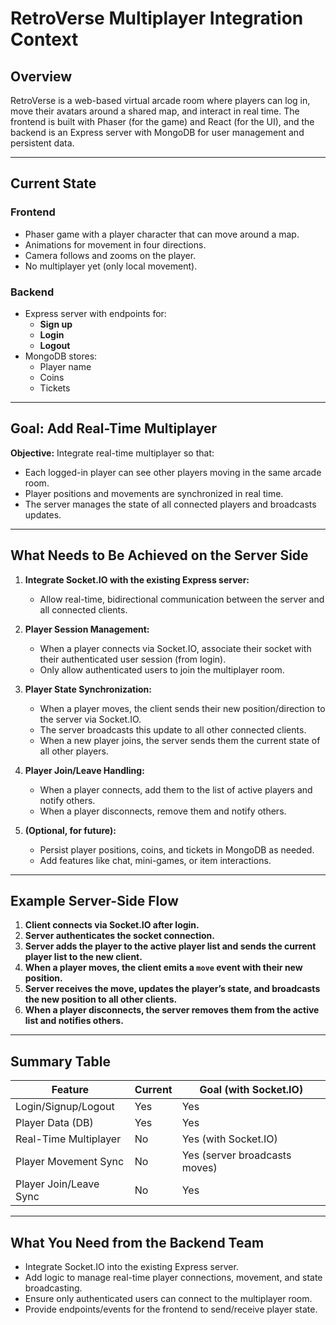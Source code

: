 # RetroVerse Multiplayer Integration Context

## Overview
RetroVerse is a web-based virtual arcade room where players can log in, move their avatars around a shared map, and interact in real time. The frontend is built with Phaser (for the game) and React (for the UI), and the backend is an Express server with MongoDB for user management and persistent data.

---

## Current State

### Frontend
- Phaser game with a player character that can move around a map.
- Animations for movement in four directions.
- Camera follows and zooms on the player.
- No multiplayer yet (only local movement).

### Backend
- Express server with endpoints for:
  - **Sign up**
  - **Login**
  - **Logout**
- MongoDB stores:
  - Player name
  - Coins
  - Tickets

---

## Goal: Add Real-Time Multiplayer

**Objective:**
Integrate real-time multiplayer so that:
- Each logged-in player can see other players moving in the same arcade room.
- Player positions and movements are synchronized in real time.
- The server manages the state of all connected players and broadcasts updates.

---

## What Needs to Be Achieved on the Server Side

1. **Integrate Socket.IO with the existing Express server:**
   - Allow real-time, bidirectional communication between the server and all connected clients.

2. **Player Session Management:**
   - When a player connects via Socket.IO, associate their socket with their authenticated user session (from login).
   - Only allow authenticated users to join the multiplayer room.

3. **Player State Synchronization:**
   - When a player moves, the client sends their new position/direction to the server via Socket.IO.
   - The server broadcasts this update to all other connected clients.
   - When a new player joins, the server sends them the current state of all other players.

4. **Player Join/Leave Handling:**
   - When a player connects, add them to the list of active players and notify others.
   - When a player disconnects, remove them and notify others.

5. **(Optional, for future):**
   - Persist player positions, coins, and tickets in MongoDB as needed.
   - Add features like chat, mini-games, or item interactions.

---

## Example Server-Side Flow

1. **Client connects via Socket.IO after login.**
2. **Server authenticates the socket connection.**
3. **Server adds the player to the active player list and sends the current player list to the new client.**
4. **When a player moves, the client emits a `move` event with their new position.**
5. **Server receives the move, updates the player’s state, and broadcasts the new position to all other clients.**
6. **When a player disconnects, the server removes them from the active list and notifies others.**

---

## Summary Table

| Feature                | Current | Goal (with Socket.IO)         |
|------------------------|---------|-------------------------------|
| Login/Signup/Logout    | Yes     | Yes                           |
| Player Data (DB)       | Yes     | Yes                           |
| Real-Time Multiplayer  | No      | Yes (with Socket.IO)          |
| Player Movement Sync   | No      | Yes (server broadcasts moves) |
| Player Join/Leave Sync | No      | Yes                           |

---

## What You Need from the Backend Team

- Integrate Socket.IO into the existing Express server.
- Add logic to manage real-time player connections, movement, and state broadcasting.
- Ensure only authenticated users can connect to the multiplayer room.
- Provide endpoints/events for the frontend to send/receive player state. 